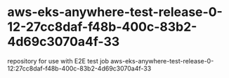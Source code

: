 # aws-eks-anywhere-test-release-0-12-27cc8daf-f48b-400c-83b2-4d69c3070a4f-33
repository for use with E2E test job aws-eks-anywhere-test-release-0-12:27cc8daf-f48b-400c-83b2-4d69c3070a4f-33
